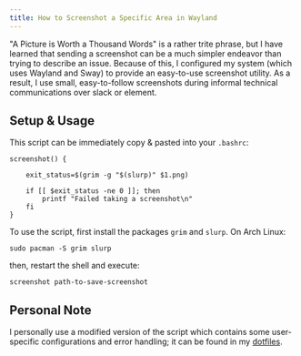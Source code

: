 ```yaml
---
title: How to Screenshot a Specific Area in Wayland
---
```


"A Picture is Worth a Thousand Words" is a rather trite phrase, but I have
learned that sending a screenshot can be a much simpler endeavor than trying to
describe an issue. Because of this, I configured my system (which uses Wayland
and Sway) to provide an easy-to-use screenshot utility. As a result, I use
small, easy-to-follow screenshots during informal technical communications over
slack or element.

## Setup & Usage

This script can be immediately copy & pasted into your `.bashrc`:

```shell
screenshot() {

    exit_status=$(grim -g "$(slurp)" $1.png)

    if [[ $exit_status -ne 0 ]]; then
        printf "Failed taking a screenshot\n"
    fi
}
```

To use the script, first install the packages `grim` and `slurp`. On Arch Linux:

```shell
sudo pacman -S grim slurp
```

then, restart the shell and execute:

```shell
screenshot path-to-save-screenshot
```


## Personal Note
I personally use a modified version of the script which contains some
user-specific configurations and error handling; it can be found in my
[dotfiles](https://github.com/senofsky/dotfiles/blob/master/scripts/screenshot.sh).
